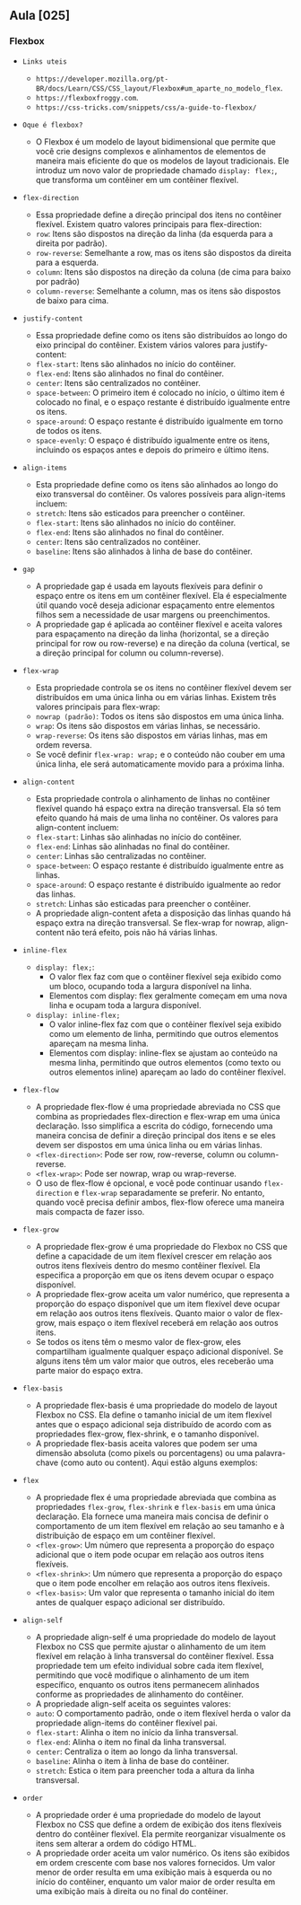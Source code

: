 ## Aula [025]

### Flexbox

- `Links uteis`
  - `https://developer.mozilla.org/pt-BR/docs/Learn/CSS/CSS_layout/Flexbox#um_aparte_no_modelo_flex`.
  - `https://flexboxfroggy.com`.
  - `https://css-tricks.com/snippets/css/a-guide-to-flexbox/`

- `Oque é flexbox?`
  - O Flexbox é um modelo de layout bidimensional que permite que você crie designs complexos e alinhamentos de elementos de maneira mais eficiente do que os modelos de layout tradicionais. Ele introduz um novo valor de propriedade chamado `display: flex;`, que transforma um contêiner em um contêiner flexível.

- `flex-direction`
  - Essa propriedade define a direção principal dos itens no contêiner flexível. Existem quatro valores principais para flex-direction:
  - `row`: Itens são dispostos na direção da linha (da esquerda para a direita por padrão).
  - `row-reverse`: Semelhante a row, mas os itens são dispostos da direita para a esquerda.
  - `column`: Itens são dispostos na direção da coluna (de cima para baixo por padrão)
  - `column-reverse`: Semelhante a column, mas os itens são dispostos de baixo para cima.

- `justify-content`
  - Essa propriedade define como os itens são distribuídos ao longo do eixo principal do contêiner. Existem vários valores para justify-content:
  - `flex-start`: Itens são alinhados no início do contêiner.
  - `flex-end`: Itens são alinhados no final do contêiner.
  - `center`: Itens são centralizados no contêiner.
  - `space-between`: O primeiro item é colocado no início, o último item é colocado no final, e o espaço restante é distribuído igualmente entre os itens.
  - `space-around`: O espaço restante é distribuído igualmente em torno de todos os itens.
  - `space-evenly`: O espaço é distribuído igualmente entre os itens, incluindo os espaços antes e depois do primeiro e último itens.


- `align-items`
  - Esta propriedade define como os itens são alinhados ao longo do eixo transversal do contêiner. Os valores possíveis para align-items incluem:
  - `stretch`: Itens são esticados para preencher o contêiner.
  - `flex-start`: Itens são alinhados no início do contêiner.
  - `flex-end`: Itens são alinhados no final do contêiner.
  - `center`: Itens são centralizados no contêiner.
  - `baseline`: Itens são alinhados à linha de base do contêiner.

- `gap`
  - A propriedade gap é usada em layouts flexíveis para definir o espaço entre os itens em um contêiner flexível. Ela é especialmente útil quando você deseja adicionar espaçamento entre elementos filhos sem a necessidade de usar margens ou preenchimentos.
  - A propriedade gap é aplicada ao contêiner flexível e aceita valores para espaçamento na direção da linha (horizontal, se a direção principal for row ou row-reverse) e na direção da coluna (vertical, se a direção principal for column ou column-reverse).

- `flex-wrap`
  -  Esta propriedade controla se os itens no contêiner flexível devem ser distribuídos em uma única linha ou em várias linhas. Existem três valores principais para flex-wrap:
  -  `nowrap (padrão)`: Todos os itens são dispostos em uma única linha.
  -  `wrap`: Os itens são dispostos em várias linhas, se necessário.
  -  `wrap-reverse`: Os itens são dispostos em várias linhas, mas em ordem reversa.
  -  Se você definir `flex-wrap: wrap;` e o conteúdo não couber em uma única linha, ele será automaticamente movido para a próxima linha.

- `align-content`
  - Esta propriedade controla o alinhamento de linhas no contêiner flexível quando há espaço extra na direção transversal. Ela só tem efeito quando há mais de uma linha no contêiner. Os valores para align-content incluem:
  - `flex-start`: Linhas são alinhadas no início do contêiner.
  - `flex-end`: Linhas são alinhadas no final do contêiner.
  - `center`: Linhas são centralizadas no contêiner.
  - `space-between`: O espaço restante é distribuído igualmente entre as linhas.
  - `space-around`: O espaço restante é distribuído igualmente ao redor das linhas.
  - `stretch`: Linhas são esticadas para preencher o contêiner.
  - A propriedade align-content afeta a disposição das linhas quando há espaço extra na direção transversal. Se flex-wrap for nowrap, align-content não terá efeito, pois não há várias linhas.

- `inline-flex`
  - `display: flex;`:
    - O valor flex faz com que o contêiner flexível seja exibido como um bloco, ocupando toda a largura disponível na linha.
    - Elementos com display: flex geralmente começam em uma nova linha e ocupam toda a largura disponível.
  - `display: inline-flex;`
    - O valor inline-flex faz com que o contêiner flexível seja exibido como um elemento de linha, permitindo que outros elementos apareçam na mesma linha.
    - Elementos com display: inline-flex se ajustam ao conteúdo na mesma linha, permitindo que outros elementos (como texto ou outros elementos inline) apareçam ao lado do contêiner flexível.

- `flex-flow`
  - A propriedade flex-flow é uma propriedade abreviada no CSS que combina as propriedades flex-direction e flex-wrap em uma única declaração. Isso simplifica a escrita do código, fornecendo uma maneira concisa de definir a direção principal dos itens e se eles devem ser dispostos em uma única linha ou em várias linhas.
  - `<flex-direction>`: Pode ser row, row-reverse, column ou column-reverse.
  - `<flex-wrap>`: Pode ser nowrap, wrap ou wrap-reverse.
  - O uso de flex-flow é opcional, e você pode continuar usando `flex-direction` e `flex-wrap` separadamente se preferir. No entanto, quando você precisa definir ambos, flex-flow oferece uma maneira mais compacta de fazer isso.

- `flex-grow`
  - A propriedade flex-grow é uma propriedade do Flexbox no CSS que define a capacidade de um item flexível crescer em relação aos outros itens flexíveis dentro do mesmo contêiner flexível. Ela especifica a proporção em que os itens devem ocupar o espaço disponível.
  - A propriedade flex-grow aceita um valor numérico, que representa a proporção do espaço disponível que um item flexível deve ocupar em relação aos outros itens flexíveis. Quanto maior o valor de flex-grow, mais espaço o item flexível receberá em relação aos outros itens.
  - Se todos os itens têm o mesmo valor de flex-grow, eles compartilham igualmente qualquer espaço adicional disponível. Se alguns itens têm um valor maior que outros, eles receberão uma parte maior do espaço extra.

- `flex-basis`
  - A propriedade flex-basis é uma propriedade do modelo de layout Flexbox no CSS. Ela define o tamanho inicial de um item flexível antes que o espaço adicional seja distribuído de acordo com as propriedades flex-grow, flex-shrink, e o tamanho disponível.
  - A propriedade flex-basis aceita valores que podem ser uma dimensão absoluta (como pixels ou porcentagens) ou uma palavra-chave (como auto ou content). Aqui estão alguns exemplos:

- `flex`
  - A propriedade flex é uma propriedade abreviada que combina as propriedades `flex-grow`, `flex-shrink` e `flex-basis` em uma única declaração. Ela fornece uma maneira mais concisa de definir o comportamento de um item flexível em relação ao seu tamanho e à distribuição de espaço em um contêiner flexível.
  - `<flex-grow>`: Um número que representa a proporção do espaço adicional que o item pode ocupar em relação aos outros itens flexíveis.
  - `<flex-shrink>`: Um número que representa a proporção do espaço que o item pode encolher em relação aos outros itens flexíveis.
  - `<flex-basis>`: Um valor que representa o tamanho inicial do item antes de qualquer espaço adicional ser distribuído.

- `align-self`
  - A propriedade align-self é uma propriedade do modelo de layout Flexbox no CSS que permite ajustar o alinhamento de um item flexível em relação à linha transversal do contêiner flexível. Essa propriedade tem um efeito individual sobre cada item flexível, permitindo que você modifique o alinhamento de um item específico, enquanto os outros itens permanecem alinhados conforme as propriedades de alinhamento do contêiner.
  - A propriedade align-self aceita os seguintes valores:
  - `auto`: O comportamento padrão, onde o item flexível herda o valor da propriedade align-items do contêiner flexível pai.
  - `flex-start`: Alinha o item no início da linha transversal.
  - `flex-end`: Alinha o item no final da linha transversal.
  - `center`: Centraliza o item ao longo da linha transversal.
  - `baseline`: Alinha o item à linha de base do contêiner.
  - `stretch`: Estica o item para preencher toda a altura da linha transversal.

- `order`
  - A propriedade order é uma propriedade do modelo de layout Flexbox no CSS que define a ordem de exibição dos itens flexíveis dentro do contêiner flexível. Ela permite reorganizar visualmente os itens sem alterar a ordem do código HTML.
  - A propriedade order aceita um valor numérico. Os itens são exibidos em ordem crescente com base nos valores fornecidos. Um valor menor de order resulta em uma exibição mais à esquerda ou no início do contêiner, enquanto um valor maior de order resulta em uma exibição mais à direita ou no final do contêiner.
